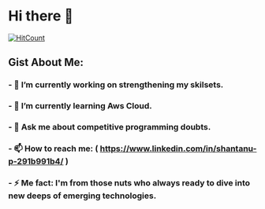 # Hi there 👋

[![HitCount](http://hits.dwyl.com/180896-cse/180896-cse.svg)](http://hits.dwyl.com/180896-cse/180896-cse)

## Gist About Me:

### - 🔭 I’m currently working on strengthening my skilsets.
### - 🌱 I’m currently learning Aws Cloud.
### - 💬 Ask me about competitive programming doubts.
### - 📫 How to reach me: ( https://www.linkedin.com/in/shantanu-p-291b991b4/ )
### - ⚡ Me fact: I'm from those nuts who always ready to dive into new deeps of emerging technologies.
